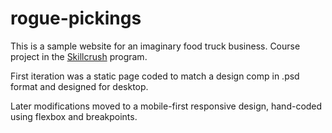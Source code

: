 # rogue-pickings
This is a sample website for an imaginary food truck business. Course project in the [Skillcrush](https://skillcrush.com/) program. 

First iteration was a static page coded to match a design comp in .psd format and designed for desktop. 

Later modifications moved to a mobile-first responsive design, hand-coded using flexbox and breakpoints.
